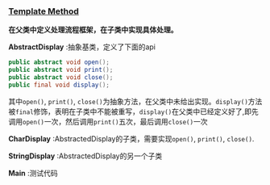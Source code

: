 ### [Template Method](https://github.com/Andrewpqc/design-patterns/tree/master/template-method/src) 
**在父类中定义处理流程框架，在子类中实现具体处理。**

**AbstractDisplay** :抽象基类，定义了下面的api
``` java
public abstract void open();
public abstract void print();
public abstract void close();
public final void display();
```
其中`open()`, `print()`, `close()`为抽象方法，在父类中未给出实现。`display()`方法被`final`修饰，表明在子类中不能被重写，`display()`在父类中已经定义好了,即先调用`open()`一次，然后调用`print()`五次，最后调用`close()`一次

**CharDisplay** :AbstractedDisplay的子类，需要实现`open()`, `print()`, `close()`.

**StringDisplay** :AbstractedDisplay的另一个子类

**Main** :测试代码